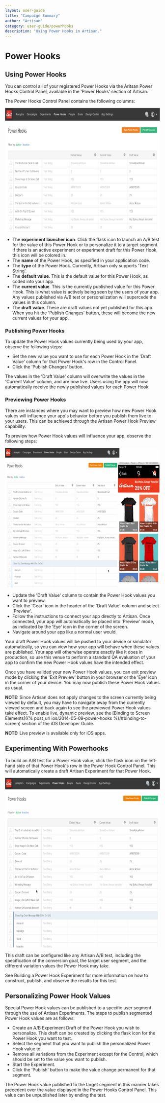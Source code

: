 ```yaml
---
layout: user-guide
title: "Campaign Summary"
author: "Artisan"
category: user-guide/powerhooks
description: "Using Power Hooks in Artisan."
---
```

# Power Hooks

## Using Power Hooks

You can control all of your registered Power Hooks via the Aritsan Power Hooks Control Panel, available in the 'Power Hooks' section of Artisan.

The Power Hooks Control Panel contains the following columns:

<img src="/images/screens/powerhooks-control-panel-1200x602.png" height="401" width="800" class="border-full" alt="Power Hooks control panel." />

* The **experiment launcher icon**. Click the flask icon to launch an A/B test for the value of this Power Hook or to personalize it to a target segment.  If there is an active experiment or experiment draft for this Power Hook, this icon will be colored in.
* The **name** of the Power Hook, as specified in your application code.
* The **type** of the Power Hook.  Currently, Artisan only supports 'Text String'.
* The **default value**.  This is the default value for this Power Hook, as coded into your app.
* The **current value**.  This is the currently published value for this Power Hook.  This is what value is actively being seen by the users of your app.  Any values published via A/B test or personalization will supercede the values in this column.
* The **draft value**.  These are draft values not yet published for this app.  When you hit the 'Publish Changes' button, these will become the new current values for your app.

### Publishing Power Hooks

To update the Power Hook values currently being used by your app, observe the following steps:

* Set the new value you want to use for each Power Hook in the 'Draft Value' column for that Power Hook's row in the Control Panel.
* Click the 'Publish Changes' button.

The values in the 'Draft Value' column will overwrite the values in the 'Current Value' column, and are now live.  Users using the app will now automatically receive the newly published values for each Power Hook.

### Previewing Power Hooks

There are instances where you may want to preview how new Power Hook values will influence your app's behavior before you publish them live to your users.  This can be achieved through the Artisan Power Hook Preview capability.

To preview how Power Hook values will influence your app, observe the following steps:

<img src="/images/screens/powerhooks-preview-1404x793.gif" height="452" width="800" class="border-full" alt="Power Hooks preview capability." />

* Update the 'Draft Value' column to contain the Power Hook values you want to preview.
* Click the 'Gear' icon in the header of the 'Draft Value' column and select 'Preview'.
* Follow the instructions to connect your app directly to Artisan. Once connected, your app will automatically be placed into 'Preview' mode, as indicated by the 'Eye' icon in the corner of the screen.
* Navigate around your app like a normal user would.

Your draft Power Hook values will be pushed to your device or simulator automatically, so you can view how your app will behave when these values are published.  Your app will otherwise operate exactly like it does in production, so use this venue to perform a standard QA evaluation of your app to confirm the new Power Hook values have the intended effect.

Once you have valided your new Power Hook values, you can exit preview mode by clicking the 'Exit Preview' button in your browser or the 'Eye' icon in the corner of your device.  You may now publish these Power Hook values as usual.

<div class="note note-hint">
  <p><strong>NOTE: </strong>Since Artisan does not apply changes to the screen currently being viewed by default, you may have to navigate away from the currently viewed screen and back again to see the previewed Power Hook values take effect.  To enable live, dynamic preview, see the [Binding to Screen Elements]({% post_url ios/2014-05-09-power-hooks %}/#binding-to-screen) section of the iOS Developer Guide.</p>
</div>

<div class="note note-important">
  <p><strong>NOTE: </strong>Live preview is available only for iOS apps.</p>
</div>

## Experimenting With Powerhooks

To build an A/B test for a Power Hook value, click the flask icon on the left-hand side of that Power Hook's row in the Power Hook Control Panel.  This will automatically create a draft Artisan Experiment for that Power Hook.

<img src="/images/screens/powerhooks-ab-test-1163x810.gif" height="550" width="800" class="border-full" alt="Building a Power Hook experiment." />

This draft can be configured like any Artisan A/B test, including the specification of the conversion goal, the target user segment, and the different variation values the Power Hook may take.

See Building a Power Hook Experiment for more information on how to construct, publish, and observe the results for this test.

## Personalizing Power Hook Values

Special Power Hook values can be published to a specific user segment through the use of Artisan Experiments.  The steps to publish segmented Power Hook values are as follows:

* Create an A/B Experiment Draft of the Power Hook you wish to personalize.  This draft can be created by clicking the flask icon for the Power Hook you want to test.
* Select the segment that you want to publish the personalized Power Hook value to.
* Remove all variations from the Experiment except for the Control, which should be set to the value you want to publish.
* Start the Experiment.
* Click the 'Publish' button to make the value change permanent for that segment.

The Power Hook value published to the target segment in this manner takes precedent over the value displayed in the Power Hooks Control Panel.  This value can be unpublished later by ending the test.
